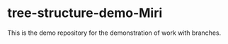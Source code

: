 # tree-structure-demo-Miri
This is the demo repository for the demonstration of work with branches.

